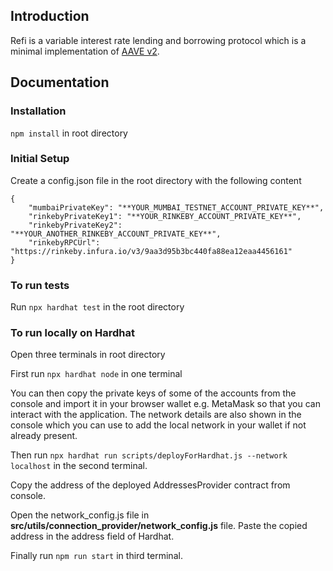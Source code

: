 ## Introduction

Refi is a variable interest rate lending and borrowing protocol which is a minimal implementation of [AAVE v2](https://github.com/aave/protocol-v2).

## Documentation

### Installation

`npm install` in root directory

### Initial Setup

Create a config.json file in the root directory with the following content
```
{   
    "mumbaiPrivateKey": "**YOUR_MUMBAI_TESTNET_ACCOUNT_PRIVATE_KEY**",
    "rinkebyPrivateKey1": "**YOUR_RINKEBY_ACCOUNT_PRIVATE_KEY**",
    "rinkebyPrivateKey2": "**YOUR_ANOTHER_RINKEBY_ACCOUNT_PRIVATE_KEY**",
    "rinkebyRPCUrl": "https://rinkeby.infura.io/v3/9aa3d95b3bc440fa88ea12eaa4456161"
}
```
### To run tests

Run `npx hardhat test` in the root directory

### To run locally on Hardhat

Open three terminals in root directory

First run `npx hardhat node` in one terminal

You can then copy the private keys of some of the accounts
from the console and import it in your browser wallet e.g. MetaMask
so that you can interact with the application. The network details are 
also shown in the console which you can use to add the local network in your wallet 
if not already present.

Then run `npx hardhat run scripts/deployForHardhat.js --network localhost` in the second terminal.

Copy the address of the deployed AddressesProvider contract from console.

Open the network_config.js file in **src/utils/connection_provider/network_config.js** file. Paste the copied address in the address field of Hardhat.

Finally run `npm run start` in third terminal.

